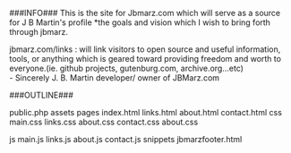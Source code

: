 ###INFO###
This is the site for Jbmarz.com which will serve as a source for J B Martin's profile
*the goals and vision which I wish to bring forth through jbmarz.


jbmarz.com/links : will link visitors to open source and useful information, tools, or anything which is geared toward providing freedom and worth to everyone.(ie. github projects, gutenburg.com, archive.org...etc)                
                                             - Sincerely J. B. Martin developer/ owner of JBMarz.com
            
            


###OUTLINE###

public.php
assets
   pages
      index.html
      links.html
      about.html
      contact.html
   css
      main.css
      links.css
      about.css
      contact.css
      about.css
      
   js
      main.js
      links.js
      about.js
      contact.js
snippets
   jbmarzfooter.html
